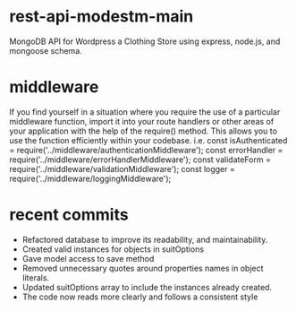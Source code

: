 # rest-api-modestm-main
 MongoDB API for Wordpress a Clothing Store using express, node.js, and mongoose schema. 
 
# middleware 

If you find yourself in a situation where you require the use of a particular middleware function, import it into your route handlers or other areas of your application with the help of the require() method. This allows you to use the function efficiently within your codebase.
i.e.
const isAuthenticated = require('../middleware/authenticationMiddleware');
const errorHandler = require('../middleware/errorHandlerMiddleware');
const validateForm = require('../middleware/validationMiddleware');
const logger = require('../middleware/loggingMiddleware');

# recent commits 

* Refactored database to improve its readability, and maintainability.  
* Created valid instances for objects in suitOptions 
* Gave model access to save method
* Removed unnecessary quotes around properties names in object literals. 
* Updated suitOptions array to include the instances already created.
* The code now reads more clearly and follows a consistent style